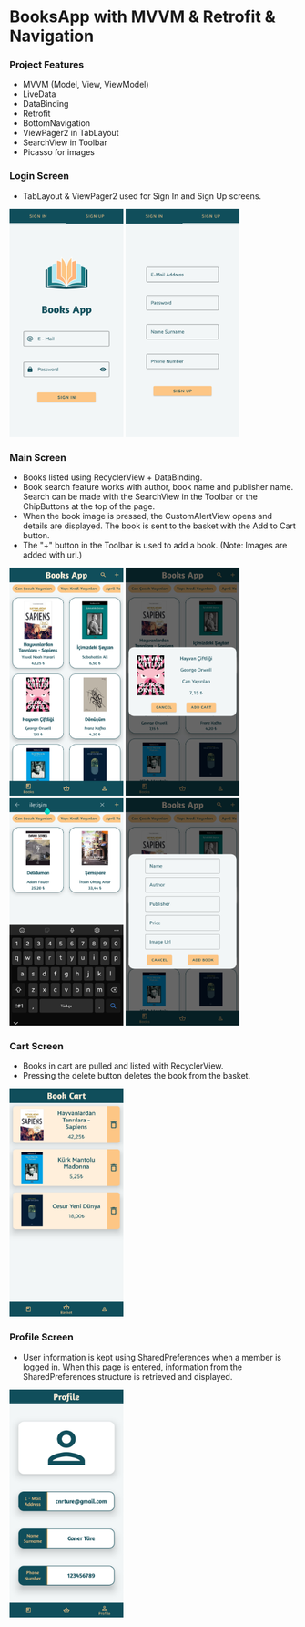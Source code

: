 # BooksApp with MVVM & Retrofit & Navigation

### Project Features
 - MVVM (Model, View, ViewModel)
 - LiveData
 - DataBinding
 - Retrofit
 - BottomNavigation
 - ViewPager2 in TabLayout 
 - SearchView in Toolbar
 - Picasso for images

### Login Screen

- TabLayout & ViewPager2 used for Sign In and Sign Up screens.

<p align="left">
<img src="https://github.com/cnrture/BooksApp/blob/main/Screenshots/sign_in_screen.jpg" width="200" height="400"/>
<img src="https://github.com/cnrture/BooksApp/blob/main/Screenshots/sign_up_screen.jpg" width="200" height="400"/>
</p>

### Main Screen

- Books listed using RecyclerView + DataBinding.
- Book search feature works with author, book name and publisher name. Search can be made with the SearchView in the Toolbar or the ChipButtons at the top of the page.
- When the book image is pressed, the CustomAlertView opens and details are displayed. The book is sent to the basket with the Add to Cart button.
- The "+" button in the Toolbar is used to add a book. (Note: Images are added with url.)

<p align="left">
<img src="https://github.com/cnrture/BooksApp/blob/main/Screenshots/books_screen.jpg" width="200" height="400"/>

<img src="https://github.com/cnrture/BooksApp/blob/main/Screenshots/book_detail.jpg" width="200" height="400"/>

<img src="https://github.com/cnrture/BooksApp/blob/main/Screenshots/search.jpg" width="200" height="400"/>
  
<img src="https://github.com/cnrture/BooksApp/blob/main/Screenshots/add_book.jpg" width="200" height="400"/>
</p>

### Cart Screen

- Books in cart are pulled and listed with RecyclerView.
- Pressing the delete button deletes the book from the basket.
<p align="left">
<img src="https://github.com/cnrture/BooksApp/blob/main/Screenshots/book_cart.jpg" width="200" height="400"/>
</p>

### Profile Screen

- User information is kept using SharedPreferences when a member is logged in. When this page is entered, information from the SharedPreferences structure is retrieved and displayed.

<p align="left">
<img src="https://github.com/cnrture/BooksApp/blob/main/Screenshots/profile_screen.jpg" width="200" height="400"/>
</p>
